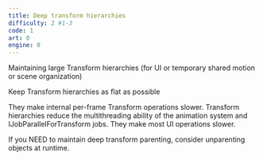 ```yaml
---
title: Deep transform hierarchies
difficulty: 2 #1-3
code: 1
art: 0
engine: 0
---
```

<!--instead-of-->
Maintaining large Transform hierarchies (for UI or temporary shared motion or scene organization)
<!--try-->
Keep Transform hierarchies as flat as possible
<!--because-->
They make internal per-frame Transform operations slower. Transform hierarchies reduce the multithreading ability of the animation system and IJobParallelForTransform jobs. They make most UI operations slower.

If you NEED to maintain deep transform parenting, consider unparenting objects at runtime.